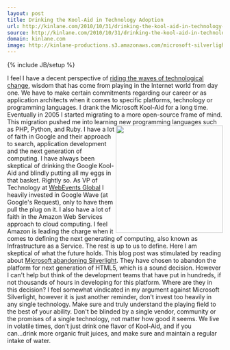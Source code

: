 ```yaml
---
layout: post
title: Drinking the Kool-Aid in Technology Adoption
url: http://kinlane.com/2010/10/31/drinking-the-kool-aid-in-technology-adoption/
source: http://kinlane.com/2010/10/31/drinking-the-kool-aid-in-technology-adoption/
domain: kinlane.com
image: http://kinlane-productions.s3.amazonaws.com/microsoft-silverlight.jpg
---
```

{% include JB/setup %}<p>
     I feel I have a decent perspective of <a href="http://www.kinlane.com/2010/10/2237/">riding the waves of technological change</a>, wisdom that has come from playing in the Internet world from day one. We have to make certain commitments regarding our career or as application architects when it comes to specific platforms, technology or programming languages. I drank the Microsoft Kool-Aid for a long time. Eventually in 2005 I started migrating to a more open-source frame of mind. This migration pushed me into learning new programming languages such as PHP, Python, and Ruby.<img class="c1"
        src="http://kinlane-productions.s3.amazonaws.com/microsoft-silverlight.jpg"
        alt=""
        width="250"
        align="right" /> I have a lot of faith in Google and their approach to search, application development and the next generation of computing. I have always been skeptical of drinking the Google Kool-Aid and blindly putting all my eggs in that basket. Rightly so. As VP of Technology at <a href="http://www.webeventsglobal.com">WebEvents Global</a> I heavily invested in Google Wave (at Google's Request), only to have them pull the plug on it. I also have a lot of faith in the Amazon Web Services approach to cloud computing. I feel Amazon is leading the charge when it comes to defining the next generating of computing, also known as Infrastructure as a Service. The rest is up to us to define. Here I am skeptical of what the future holds. This blog post was stimulated by reading about <a href="http://www.itwriting.com/blog/3391-microsofts-silverlight-dream-is-over.html">Microsoft abandoning Silverlight</a>. They have chosen to abandon the platform for next generation of HTML5, which is a sound decision. However I can't help but think of the development teams that have put in hundreds, if not thousands of hours in developing for this platform. Where are they in this decision? I feel somewhat vindicated in my argument against Microsoft Silverlight, however it is just another reminder, don't invest too heavily in any single technology. Make sure and truly understand the playing field to the best of your ability. Don't be blinded by a single vendor, community or the promises of a single technology, not matter how good it seems. We live in volatile times, don't just drink one flavor of Kool-Aid, and if you can...drink more organic fruit juices, and make sure and maintain a regular intake of water.
</p>